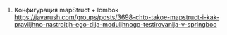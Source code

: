 1. Конфигурация mapStruct + lombok https://javarush.com/groups/posts/3698-chto-takoe-mapstruct-i-kak-praviljhno-nastroitjh-ego-dlja-moduljhnogo-testirovanija-v-springboo